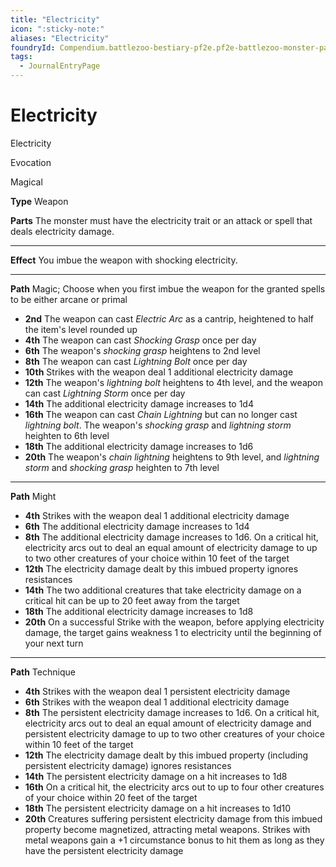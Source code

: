 ```yaml
---
title: "Electricity"
icon: ":sticky-note:"
aliases: "Electricity"
foundryId: Compendium.battlezoo-bestiary-pf2e.pf2e-battlezoo-monster-parts.JournalEntry.DUgV4RRnkTaikCI2.JournalEntryPage.lS1sO0jRIvPVXdUg
tags:
  - JournalEntryPage
---
```


# Electricity
Electricity

Evocation

Magical

**Type** Weapon

**Parts** The monster must have the electricity trait or an attack or spell that deals electricity damage.

* * *

**Effect** You imbue the weapon with shocking electricity.

* * *

**Path** Magic; Choose when you first imbue the weapon for the granted spells to be either arcane or primal

*   **2nd** The weapon can cast _Electric Arc_ as a cantrip, heightened to half the item's level rounded up
*   **4th** The weapon can cast _Shocking Grasp_ once per day
*   **6th** The weapon's _shocking grasp_ heightens to 2nd level
*   **8th** The weapon can cast _Lightning Bolt_ once per day
*   **10th** Strikes with the weapon deal 1 additional electricity damage
*   **12th** The weapon's _lightning bolt_ heightens to 4th level, and the weapon can cast _Lightning Storm_ once per day
*   **14th** The additional electricity damage increases to 1d4
*   **16th** The weapon can cast _Chain Lightning_ but can no longer cast _lightning bolt_. The weapon's _shocking grasp_ and _lightning storm_ heighten to 6th level
*   **18th** The additional electricity damage increases to 1d6
*   **20th** The weapon's _chain lightning_ heightens to 9th level, and _lightning storm_ and _shocking grasp_ heighten to 7th level

* * *

**Path** Might

*   **4th** Strikes with the weapon deal 1 additional electricity damage
*   **6th** The additional electricity damage increases to 1d4
*   **8th** The additional electricity damage increases to 1d6. On a critical hit, electricity arcs out to deal an equal amount of electricity damage to up to two other creatures of your choice within 10 feet of the target
*   **12th** The electricity damage dealt by this imbued property ignores resistances
*   **14th** The two additional creatures that take electricity damage on a critical hit can be up to 20 feet away from the target
*   **18th** The additional electricity damage increases to 1d8
*   **20th** On a successful Strike with the weapon, before applying electricity damage, the target gains weakness 1 to electricity until the beginning of your next turn

* * *

**Path** Technique

*   **4th** Strikes with the weapon deal 1 persistent electricity damage
*   **6th** Strikes with the weapon deal 1 additional electricity damage
*   **8th** The persistent electricity damage increases to 1d6. On a critical hit, electricity arcs out to deal an equal amount of electricity damage and persistent electricity damage to up to two other creatures of your choice within 10 feet of the target
*   **12th** The electricity damage dealt by this imbued property (including persistent electricity damage) ignores resistances
*   **14th** The persistent electricity damage on a hit increases to 1d8
*   **16th** On a critical hit, the electricity arcs out to up to four other creatures of your choice within 20 feet of the target
*   **18th** The persistent electricity damage on a hit increases to 1d10
*   **20th** Creatures suffering persistent electricity damage from this imbued property become magnetized, attracting metal weapons. Strikes with metal weapons gain a +1 circumstance bonus to hit them as long as they have the persistent electricity damage